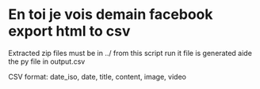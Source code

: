 # En toi je vois demain facebook export html to csv
Extracted zip files must be in ../ from this script
run it
file is generated aide the py file in output.csv

CSV format:
date_iso, date, title, content, image, video
